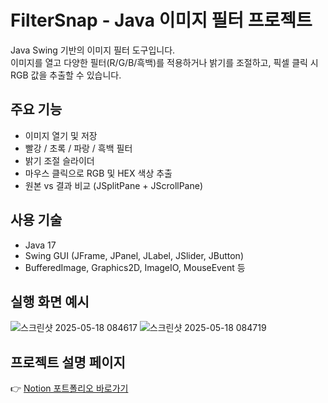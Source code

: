 # FilterSnap - Java 이미지 필터 프로젝트

Java Swing 기반의 이미지 필터 도구입니다.  
이미지를 열고 다양한 필터(R/G/B/흑백)를 적용하거나 밝기를 조절하고, 픽셀 클릭 시 RGB 값을 추출할 수 있습니다.

## 주요 기능
- 이미지 열기 및 저장
- 빨강 / 초록 / 파랑 / 흑백 필터
- 밝기 조절 슬라이더
- 마우스 클릭으로 RGB 및 HEX 색상 추출
- 원본 vs 결과 비교 (JSplitPane + JScrollPane)

## 사용 기술
- Java 17
- Swing GUI (JFrame, JPanel, JLabel, JSlider, JButton)
- BufferedImage, Graphics2D, ImageIO, MouseEvent 등

## 실행 화면 예시
![스크린샷 2025-05-18 084617](https://github.com/user-attachments/assets/fc201269-9fab-4794-8e39-74e6ac403867)
![스크린샷 2025-05-18 084719](https://github.com/user-attachments/assets/050b2ffa-cf3c-457b-a2a6-ffa21b56ee3a)

## 프로젝트 설명 페이지
👉 [Notion 포트폴리오 바로가기](https://www.notion.so/FilterSnap-Java-1f6e7a8b645c80c9aebdf0a16af199b4?showMoveTo=true&saveParent=true)
